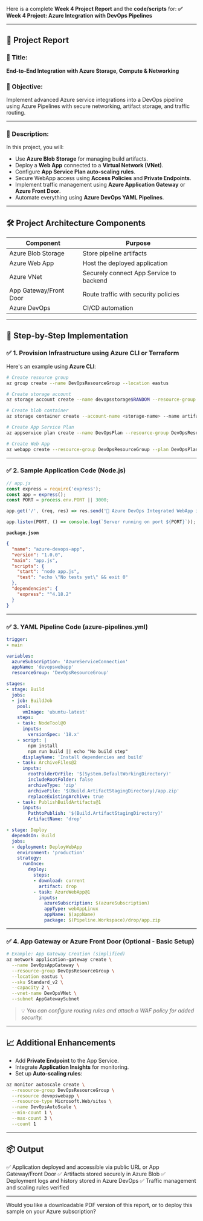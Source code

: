 Here is a complete **Week 4 Project Report** and the **code/scripts** for:
**✅ Week 4 Project: Azure Integration with DevOps Pipelines**

---

## 📄 **Project Report**

### 🎯 Title:

**End-to-End Integration with Azure Storage, Compute & Networking**

### 🎯 Objective:

Implement advanced Azure service integrations into a DevOps pipeline using Azure Pipelines with secure networking, artifact storage, and traffic routing.

---

### 🧾 Description:

In this project, you will:

* Use **Azure Blob Storage** for managing build artifacts.
* Deploy a **Web App** connected to a **Virtual Network (VNet)**.
* Configure **App Service Plan auto-scaling rules**.
* Secure WebApp access using **Access Policies** and **Private Endpoints**.
* Implement traffic management using **Azure Application Gateway** or **Azure Front Door**.
* Automate everything using **Azure DevOps YAML Pipelines**.

---

## 🛠️ **Project Architecture Components**

| Component              | Purpose                                 |
| ---------------------- | --------------------------------------- |
| Azure Blob Storage     | Store pipeline artifacts                |
| Azure Web App          | Host the deployed application           |
| Azure VNet             | Securely connect App Service to backend |
| App Gateway/Front Door | Route traffic with security policies    |
| Azure DevOps           | CI/CD automation                        |

---

## 🔧 Step-by-Step Implementation

### ✅ 1. **Provision Infrastructure using Azure CLI or Terraform**

Here's an example using **Azure CLI**:

```bash
# Create resource group
az group create --name DevOpsResourceGroup --location eastus

# Create storage account
az storage account create --name devopsstorage$RANDOM --resource-group DevOpsResourceGroup --location eastus --sku Standard_LRS

# Create blob container
az storage container create --account-name <storage-name> --name artifacts --public-access off

# Create App Service Plan
az appservice plan create --name DevOpsPlan --resource-group DevOpsResourceGroup --sku S1 --is-linux

# Create Web App
az webapp create --resource-group DevOpsResourceGroup --plan DevOpsPlan --name devopswebapp$RANDOM --runtime "NODE|18-lts"
```

---

### ✅ 2. **Sample Application Code** (Node.js)

```javascript
// app.js
const express = require('express');
const app = express();
const PORT = process.env.PORT || 3000;

app.get('/', (req, res) => res.send('🚀 Azure DevOps Integrated WebApp is live!'));

app.listen(PORT, () => console.log(`Server running on port ${PORT}`));
```

**`package.json`**

```json
{
  "name": "azure-devops-app",
  "version": "1.0.0",
  "main": "app.js",
  "scripts": {
    "start": "node app.js",
    "test": "echo \"No tests yet\" && exit 0"
  },
  "dependencies": {
    "express": "^4.18.2"
  }
}
```

---

### ✅ 3. **YAML Pipeline Code (azure-pipelines.yml)**

```yaml
trigger:
- main

variables:
  azureSubscription: 'AzureServiceConnection'
  appName: 'devopswebapp'
  resourceGroup: 'DevOpsResourceGroup'

stages:
- stage: Build
  jobs:
  - job: BuildJob
    pool:
      vmImage: 'ubuntu-latest'
    steps:
    - task: NodeTool@0
      inputs:
        versionSpec: '18.x'
    - script: |
        npm install
        npm run build || echo "No build step"
      displayName: 'Install dependencies and build'
    - task: ArchiveFiles@2
      inputs:
        rootFolderOrFile: '$(System.DefaultWorkingDirectory)'
        includeRootFolder: false
        archiveType: 'zip'
        archiveFile: '$(Build.ArtifactStagingDirectory)/app.zip'
        replaceExistingArchive: true
    - task: PublishBuildArtifacts@1
      inputs:
        PathtoPublish: '$(Build.ArtifactStagingDirectory)'
        ArtifactName: 'drop'

- stage: Deploy
  dependsOn: Build
  jobs:
  - deployment: DeployWebApp
    environment: 'production'
    strategy:
      runOnce:
        deploy:
          steps:
          - download: current
            artifact: drop
          - task: AzureWebApp@1
            inputs:
              azureSubscription: $(azureSubscription)
              appType: webAppLinux
              appName: $(appName)
              package: $(Pipeline.Workspace)/drop/app.zip
```

---

### ✅ 4. **App Gateway or Azure Front Door (Optional - Basic Setup)**

```bash
# Example: App Gateway Creation (simplified)
az network application-gateway create \
  --name DevOpsAppGateway \
  --resource-group DevOpsResourceGroup \
  --location eastus \
  --sku Standard_v2 \
  --capacity 2 \
  --vnet-name DevOpsVNet \
  --subnet AppGatewaySubnet
```

> 💡 *You can configure routing rules and attach a WAF policy for added security.*

---

## 📈 Additional Enhancements

* Add **Private Endpoint** to the App Service.
* Integrate **Application Insights** for monitoring.
* Set up **Auto-scaling rules**:

```bash
az monitor autoscale create \
  --resource-group DevOpsResourceGroup \
  --resource devopswebapp \
  --resource-type Microsoft.Web/sites \
  --name DevOpsAutoScale \
  --min-count 1 \
  --max-count 3 \
  --count 1
```

---

## 📦 Output

✅ Application deployed and accessible via public URL or App Gateway/Front Door
✅ Artifacts stored securely in Azure Blob
✅ Deployment logs and history stored in Azure DevOps
✅ Traffic management and scaling rules verified

---

Would you like a downloadable PDF version of this report, or to deploy this sample on your Azure subscription?
